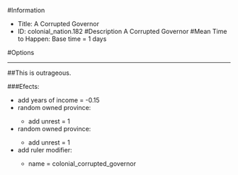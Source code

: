 #Information
 - Title: A Corrupted Governor
 - ID: colonial_nation.182
#Description
A Corrupted Governor
#Mean Time to Happen:
Base time = 1 days

#Options

___
##This is outrageous.

###Efects:<ul><li>add years of income = -0.15</li><li>random owned province:</li><ul><li>add unrest = 1</li></ul><li>random owned province:</li><ul><li>add unrest = 1</li></ul><li>add ruler modifier:</li><ul><li>name = colonial_corrupted_governor</li></ul></ul>
